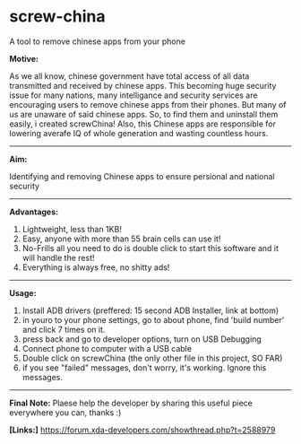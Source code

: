 # screw-china
A tool to remove chinese apps from your phone

**Motive:**

As we all know, chinese government have total access of all data transmitted and received by chinese apps.
This becoming huge security issue for many nations, many intelligance and security services are encouraging users to remove chinese apps from their phones. But many of us are unaware of said chinese apps.
So, to find them and uninstall them easily, i created screwChina!
Also, this Chinese apps are responsible for lowering averafe IQ of whole generation and wasting countless hours.
____________________________________________
**Aim:**

Identifying and removing Chinese apps to ensure persional and national security
____________________________________________
**Advantages:**
1) Lightweight, less than 1KB!
2) Easy, anyone with more than 55 brain cells can use it!
3) No-Frills all you need to do is double click to start this software and it will handle the rest!
4) Everything is always free, no shitty ads!
____________________________________________
**Usage:**
1) Install ADB drivers (preffered: 15 second ADB Installer, link at bottom)
2) in youro to your phone settings, go to about phone, find 'build number' and click 7 times on it.
3) press back and go to developer options, turn on USB Debugging
4) Connect phone to computer with a USB cable
5) Double click on screwChina (the only other file in this project, SO FAR)
6) if you see "failed" messages, don't worry, it's working. Ignore this messages.
____________________________________________


**Final Note:**
Plaese help the developer by sharing this useful piece everywhere you can, thanks :)

**[Links:]**
https://forum.xda-developers.com/showthread.php?t=2588979
